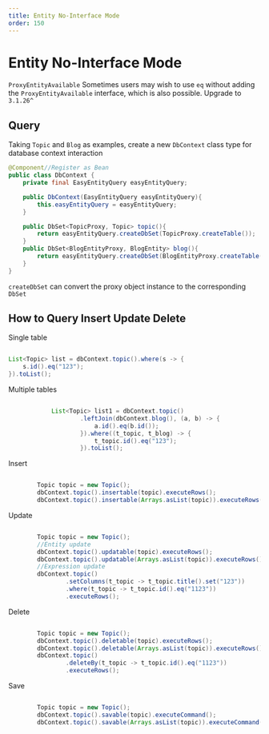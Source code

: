 ```yaml
---
title: Entity No-Interface Mode
order: 150
---
```


# Entity No-Interface Mode
`ProxyEntityAvailable` Sometimes users may wish to use `eq` without adding the `ProxyEntityAvailable` interface, which is also possible. Upgrade to `3.1.26^`

## Query
Taking `Topic` and `Blog` as examples, create a new `DbContext` class type for database context interaction
```java
@Component//Register as Bean
public class DbContext {
    private final EasyEntityQuery easyEntityQuery;

    public DbContext(EasyEntityQuery easyEntityQuery){
        this.easyEntityQuery = easyEntityQuery;
    }

    public DbSet<TopicProxy, Topic> topic(){
        return easyEntityQuery.createDbSet(TopicProxy.createTable());
    }
    public DbSet<BlogEntityProxy, BlogEntity> blog(){
        return easyEntityQuery.createDbSet(BlogEntityProxy.createTable());
    }
}
```

`createDbSet` can convert the proxy object instance to the corresponding `DbSet`


## How to Query Insert Update Delete
Single table
```java

List<Topic> list = dbContext.topic().where(s -> {
    s.id().eq("123");
}).toList();
```
Multiple tables
```java

            List<Topic> list1 = dbContext.topic()
                    .leftJoin(dbContext.blog(), (a, b) -> {
                        a.id().eq(b.id());
                    }).where((t_topic, t_blog) -> {
                        t_topic.id().eq("123");
                    }).toList();
```

Insert
```java

        Topic topic = new Topic();
        dbContext.topic().insertable(topic).executeRows();
        dbContext.topic().insertable(Arrays.asList(topic)).executeRows();
```
Update
```java

        Topic topic = new Topic();
        //Entity update
        dbContext.topic().updatable(topic).executeRows();
        dbContext.topic().updatable(Arrays.asList(topic)).executeRows();
        //Expression update
        dbContext.topic()
                .setColumns(t_topic -> t_topic.title().set("123"))
                .where(t_topic -> t_topic.id().eq("1123"))
                .executeRows();
```
Delete
```java

        Topic topic = new Topic();
        dbContext.topic().deletable(topic).executeRows();
        dbContext.topic().deletable(Arrays.asList(topic)).executeRows();
        dbContext.topic()
                .deleteBy(t_topic -> t_topic.id().eq("1123"))
                .executeRows();
```
Save
```java

        Topic topic = new Topic();
        dbContext.topic().savable(topic).executeCommand();
        dbContext.topic().savable(Arrays.asList(topic)).executeCommand();
```
